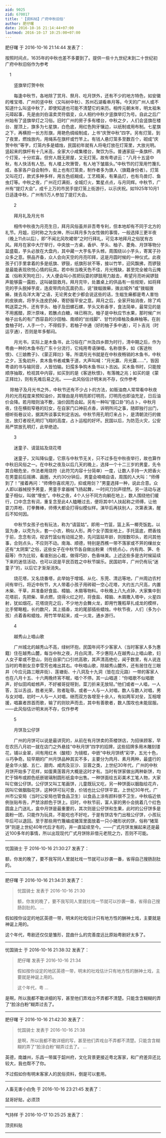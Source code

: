 ```yaml
---
aid: 9025
zid: 670017
title: '【资料帖】广府中秋旧俗'
author: 肥仔曙
date: 2016-10-16 21:14:44+07:00
lastmod: 2016-10-17 10:25:00+07:00
---
```


肥仔曙 于 2016-10-16 21:14:44 发表了：

按照时间点，1635年的中秋也差不多要到了。提供一些十九世纪末到二十世纪初广府中秋旧俗作为参考

　1

　　竖旗举灯贺中秋

　　每逢中秋节，各地除了赏月、祭月、吃月饼外，还有不少的地方特色，如安徽的堆宝塔、广州的竖中秋（又叫树中秋）、苏州石湖看串月等。今天的广州人或不知道什么叫竖中秋了，即使知道也可能不清楚它的来历。相传元朝末年，明太祖朱元璋起事，先是由刘伯温卖灵符倡变，众人相约中秋夕竖旗举灯为号。自此之后广州始有了竖旗举灯之习俗。旧时广州的房子多有楼台，中秋之夕，人们会竖旗在楼台、屋顶上，旗多为七星旗，白色底，用红色狗牙镶边，以纸制或用布制。七星旗之下，再横担一长方形旗，用艳色绸缎制成，上书“庆贺中秋”四字。另有灯笼，到了夜里，燃烛放内，用绳系在旗杆或竹竿上。有钱人悬灯笼多至数百个，砌成“庆贺中秋”等字，灯笼内多是蜡烛，民国初年就有人将电灯放在灯笼里，大放光明。竖起来的旗杆有十几米高，全家大小咸集楼台，聚饮为乐。普通家庭一条旗杆、两个灯笼，十分欢喜。但穷人既无房屋，又无灯笼。故有粤谚云：“八月十五竖中秋，有人快活有人愁。有人楼上吹箫管，有人地下皱眉头。”中秋节的灯笼用竹篾扎成，各家各户自会制作，街上也有灯笼卖，制作者多为旗人（旗籍身份者）。灯笼又叫花灯，款式多种多样，用五色纸糊成，工艺精美，有果品灯，也有鸟兽灯、鱼虫灯等。中秋之夜，广州花灯满街，全城灯火，繁星点点，与月同辉。中秋节，广州有“提灯大会”，成千上万的市民手提灯笼上街游行，以示庆祝。如1925年10月1日适逢中秋，广州有5万人参加了提灯大会。

　　2

　　拜月礼及月光书

　　相传中秋夜为月亮生日，拜月风俗虽并非吾粤专利，但本地却有不同于北方的礼节。月姐，旧时称之为女神，所以拜月多为女性做的事情，一般选择三更半夜（晚上11点以后），即“不闻北风吹裙带”之时行拜礼，可见本地拜月之俗犹有古风。拜月在家中大厅举行，中央放一方桌，香炉、芋头、柚子、菱角、月饼等物分盆盛载，芋头必放在大盘内，其中藏一大芋名芋头乸，周围绕以小芋头，寄寓子孙众多之意。祭品齐备，众人会向天空的月亮叩拜，这是月圆时候的一种仪式。此夜孩子们手里拿着的多是纸旗、锣鼓，纸旗形状不等，接以竹竿，迎风飘拂，而锣鼓是最能表现欣悦心情的玩具。若中秋当晚天色不佳，月光残缺，甚至完全被乌云掩盖（俗称天狗吃日），大人便会叫小孩把玩耍的锣鼓用力敲击，希望月亮听闻锣鼓声能够露一露脸，这叫破鼓救月。拜月完毕，处置桌上的供品有一些规矩，如将拜完的芋头脱掉芋皮，连皮带肉向瓦面扔去，说“拨螆拨癞，拨出城外”或“拨螆拨癞，拨去岛洋大海”之语，无论男女老少都会说这些的话，生螆生癞都是粤人害怕的皮肤病，将芋头连皮扔掉，寄舒服平安之意。拜月之后，全家开始消夜，除了鸡鸭送菜之外，还有芋头、柚子及田螺石螺，芋头又称香芋，食法简单，最常见的是不用酱醋，原汁原味，若醮点白糖，味已稍次。柚子是中秋应节水果，那时候广州柚子出名的有广西容县的沙田柚、南顺的“丝线脚”、甘竹的绛柚及桑麻柚等。在剖食柚子时，人手一个，不得假手，若柚子中通（好的柚子多中通），可卜吉兆（时运亨通），否则是年多郁闷。

　　月光书，实际上是木鱼书，此习俗在广州及四乡颇为时行，清中期之后，作为粤曲一种的木鱼书在广东十分流行，它纯用粤语弹唱，名称很多，如《客途秋恨》、《三娘教子》、《蒙正拜灶》等。所谓月光书就是在中秋夜畅销的木鱼书，中秋之夕，玉兔初升，卖木鱼书者咸集于道，大声叫喊：“月光赢、月光赢……”，皆因粤语的书与输同音，人皆怕输。妇孺多争购木鱼书以卜吉凶。买木鱼书时，只能按顺序抽取，检视其中内容，如买到的是《客途秋恨》，有落魄之兆；如买的是《蒙正拜灶》，则有先难后易之兆。——此风俗估计明末尚不存，仅作参考

    除柚子及月光书之外，中秋节还有不少占卜的方法，如贩油商人常常看中秋夜月的光亮程度来预知油价，其理由是月明亮即灯明亮，灯明亮也即油充足，日后油价会降。若月暗则油不敷，油价因而会起。另有一种叫“撞口卦”的占卜，中秋月夜，住在横街窄巷的妇女，在自家门口神前点香，诉明所问之事，随即独行出门，细听街巷议论，据其所谈事实判定吉凶。中秋节用孔明灯来占卜，是清朝流行的做法，放灯者视孔明灯飞翔的高度，占卜运程的好坏。民国以后，为防范火灾，公安局严禁放孔明灯，此举绝迹。

　　3

　　迷童子、请篮姑及烧花塔

　　迷童子，又叫降仙童，它原与中秋节无关，只不过多在中秋夜举行，故也算作中秋旧风俗之一。在中秋之夜及以后几天的晚上，选择一个十二三岁的男童，先令其合眼危坐，作法者用烧符（此符咒内容十分简单）一度，让数人手持一大把香火在男童前后摇拂、画圈，大约30分钟后，男童会喃喃自语，周围的人大叫：“师傅到了！”接着再问：“师傅你喜欢用刀，抑或用剑？”男童选择一种，说此合意。众人即以器械授予男童，男童手拿器械飞扬起舞，一时间刀剑声铿然。另一活动与迷童子相似，叫做“埋虫”。中秋之夜，4个人分不同方向躺在地上，数人围绕他们缓行，口中念念有词，重复念至此4人瞌睡过去，便将其中1人扶起称之师傅，让他耍刀弄枪、打拳舞棒，师傅大都会打得似模似样。演毕后再扶别人，次第表演，醒后不知何因。

　　中秋节女孩子也有玩法，称为“请篮姑”。即用一竹篮，篮上系一椰壳饭匙，以篮为身，以壳为头，套一小衣，稍似人形。两个女子围坐地上，手托篮底，燃香烛于前，念念有词，视该竹篮似有动摇之势，先问篮姑年龄，则按数叩头，若问其他事，合则点头，不应则不动。南海、顺德，特别是西樵一带不落家或不笄的缫丝女还有“太阴案”之俗，这些女子在中秋节各自做出粉果（传统点心，内有肉、笋、冬菇等）作为比较，看谁别出心裁，做得巧妙，色香味美。上述这些多是古时候延续下来的迷信活动，也可以说是平民百姓之中秋节娱乐。民国初年，广州仍有玩“迷童子”的，以后它才渐渐消失。

　　烧花塔，又名烧番塔，此举始于增城、从化、东莞、清远等地，广州周边农村间有举行。将近中秋节，大人带着小孩子用砖砌一空心花塔，大约五六尺高，内置木柴、干草，并准备好食盐、樟脑、木屑等物料。中秋晚上八九点钟，大家集中到花塔前，先把柴、草点燃，烧得火红之时，将食盐、樟脑、木屑撒入塔中，火星四射，犹如烟花。花塔烧完之后，不少地方会舞火龙，即用竹篾稻草扎成龙的模样，比手臂略粗，长约数尺，其上插香，龙的尾部插些蜡烛。中秋节夜，人们（多为小孩）点着香和蜡烛，用竹竿举起来，成一火龙，通乡游行。

　　4

　　越秀山上唱山歌

　　广州城北的越秀山不高，绿树环抱，民国年间不少客家人（当时客家人多为惠籍）住在越秀山麓，每当中秋之夜，月白风清，不少惠阳人在越秀山上唱山歌，妇人女子辈或不登山，则在自家门口引吭高歌，其声清高绝伦，闻于数里，有人说连当时的粤剧女旦李雪芳也难出其右。中秋唱山歌，除越秀山麓外，还有居住在三眼井（今应元路三眼井街）、莲塘街、十八洞及十九洞（皆在应元路）一带的客家人也在八月十五、十六两晚终宵不眠，唱个不停。其一山唱道：“你唱歌不似唱歌声，好似田鸡蛤乸声，不好被哥捉呀到，菜刀折来无放轻。”他们或者一人唱，一人答，互以舌战，胜者光荣，败者耻辱。或者一人与一人对唱，数人与数人对唱，男与女对唱，初时一人与一人对唱，继而双方各增至十余人，有如两军对垒，互相增援，唱赢者昂首而歌，输了的则钦声而去，其中有善歌者，数人围攻也未能屈服。——此风俗估计明末尚不存，仅作参考

　　5

　　月饼及公仔饼

　　广州的月饼可以说是最讲究的，从前在有月饼卖的茶楼饼店，为招徕顾客，早在农历八月初一就在店门之外悬挂“中秋月饼”四字的招牌，这些招牌多用木雕刻镂花，铺以金翠，间有用红木（酸枝）为镜框，中嵌“中秋月饼绣”彩字，五光十色，斗巧争奇。较早期的广州月饼品种其实不多，主要分为肉月、素月两种，最盛行的是金华火腿、五仁、甜肉、咸肉及豆沙、豆蓉之类，上世纪30年代，广州的中秋月饼开始多了花样，如蛋黄莲蓉月大概是这时才有。当时有饼家做出两种新饼，均贮于锦布或颜色纸嵌玻璃制圆形纸盒中出售。一种饼面绘五彩美术工笔人物，大家叫它做公仔饼。公仔饼又叫工笔画饼，儿童既玩又吃，另一种饼面以胭脂绘花卉，因叫它做胭脂花饼，这种饼可玩可食，价钱也比公仔饼平宜。上世纪30年代，广州市公安局（当时公安局也管食品卫生）以食品上涂有颜料很不卫生，中秋临近依例张贴布告，严禁涂颜色于饼上。旧时，中秋节前，富人家的男仆会挑着几个红色圆盒上门送礼，盒中月饼是最重要的，其次则是公仔饼和生果，此时的公仔饼多是面粉一团，只能作为玩具，不能吃也不好吃，于是有饼店专门出租公仔饼，小孩玩毕后可以退回。至于那些用竹篾编成猪笼里面放着一只小猪形状的饼，俗称“猪笼饼”则是上世纪40年代后才有的，并一直延续至今。——广式月饼发展起来还是最近100多年的事情，所以出现现代广式月饼除非借元老院之力，否则不可能。

---------

忧国骑士 于 2016-10-16 21:30:27 发表了：

额，你发的晚了，要不我写同人里就社戏一节就可以抄袭一番，省得自己搜肠刮肚的。

---------

肥仔曙 于 2016-10-16 21:34:31 发表了：

> 忧国骑士 发表于 2016-10-16 21:30
> 
> 额，你发的晚了，要不我写同人里就社戏一节就可以抄袭一番，省得自己搜肠刮肚的。 ...



假如按你设定的地区英德一带，明末的社戏估计只有地方性的酬神土戏，主要就是神诞上用的。

这个年代，粤剧还仅仅是雏形，昆曲什么的完善度远比原始粤剧好太多了。

---------

忧国骑士 于 2016-10-16 21:38:32 发表了：

> 肥仔曙 发表于 2016-10-16 21:34
> 
> 假如按你设定的地区英德一带，明末的社戏估计只有地方性的酬神土戏，主要就是神诞上用的。
> 
> 这个年代，粤 ...



是啊，所以我都不敢详细的写，甚至他们弄戏台不弄都不清楚。只能含含糊糊的弄了“脸涂白粉”糊弄过去了。

---------

肥仔曙 于 2016-10-16 21:42:30 发表了：

> 忧国骑士 发表于 2016-10-16 21:38
> 
> 是啊，所以我都不敢详细的写，甚至他们弄戏台不弄都不清楚。只能含含糊糊的弄了“脸涂白粉”糊弄过去了。 ...



英德，南雄州，乐昌一带属于韶州府，文化背景更接近粤北客家，和广府差异还比较大，我也帮不了你。

不过假如你有明末客家人的民俗资料，倒是可以套用。

---------

人畜无害小白免 于 2016-10-16 23:21:45 发表了：

鼠哥好贴，必须顶

---------

气持样 于 2016-10-17 10:25:25 发表了：

顶资料贴

---------

